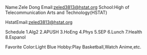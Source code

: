 Name:Zele Dong
Email:zeled3813@hstat.org
School:High of Telecommunication Arts and Technology(HSTAT)

HstatEmail:zeled3813@hstat.org

Schedule
1.Alg2
2.APUSH
3.HoEng
4.Phys
5.SEP
6.Lunch
7.Health
8.Espanol

Favorite Color:Light Blue
Hobby:Play Basketball,Watch Anime,etc.
